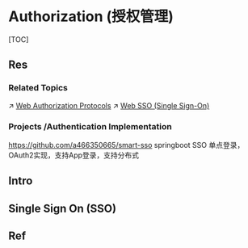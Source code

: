 # Authorization (授权管理)

[TOC]



## Res
### Related Topics
↗ [Web Authorization Protocols](../../../../../Application%20Security/💉%20Web%20Security/📌%20Web%20Security%20Basics/Web%20Access%20Control/Web%20Authorization%20Protocols/Web%20Authorization%20Protocols.md)
↗ [Web SSO (Single Sign-On)](../../../../../Application%20Security/💉%20Web%20Security/📌%20Web%20Security%20Basics/Web%20Access%20Control/Web%20Authorization%20Protocols/Web%20SSO%20(Single%20Sign-On)/Web%20SSO%20(Single%20Sign-On).md)

### Projects /Authentication Implementation
https://github.com/a466350665/smart-sso
springboot SSO 单点登录，OAuth2实现，支持App登录，支持分布式



## Intro



## Single Sign On (SSO)




## Ref

